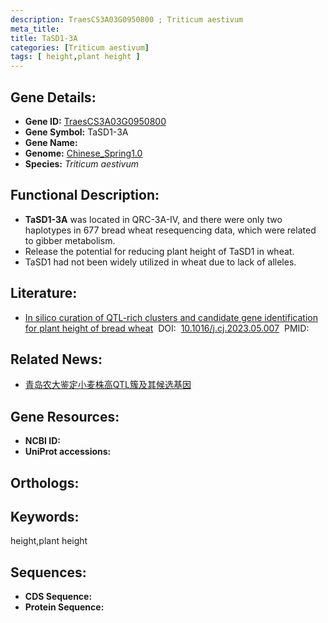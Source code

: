```yaml
---
description: TraesCS3A03G0950800 ; Triticum aestivum
meta_title:
title: TaSD1-3A
categories: [Triticum aestivum]
tags: [ height,plant height ]
---
```


## Gene Details:
- **Gene ID:**	[TraesCS3A03G0950800]()
- **Gene Symbol:** TaSD1-3A
- **Gene Name:** 
- **Genome:** [Chinese_Spring1.0]()
- **Species:** *Triticum aestivum*

## Functional Description:
   - **TaSD1-3A** was located in QRC-3A-IV, and there were only two haplotypes in 677 bread wheat resequencing data, which were related to gibber metabolism.
   - Release the potential for reducing plant height of TaSD1 in wheat.
   - TaSD1 had not been widely utilized in wheat due to lack of alleles.

## Literature:
   - [In silico curation of QTL-rich clusters and candidate gene identification for plant height of bread wheat]( https://www.sciencedirect.com/science/article/pii/S2214514123000818)&nbsp;&nbsp;DOI:&nbsp;&nbsp;[10.1016/j.cj.2023.05.007](https://www.sciencedirect.com/science/article/pii/S2214514123000818)&nbsp;&nbsp;PMID:&nbsp;&nbsp;[](https://pubmed.ncbi.nlm.nih.gov//)

## Related News:
   - [青岛农大鉴定小麦株高QTL簇及其候选基因](https://mp.weixin.qq.com/s?__biz=MzIyOTY2NDYyNQ==&mid=2247576896&idx=6&sn=ef38ccafece8d11a02f7fb8cb34bca7b&chksm=e968c6f5255c1de3d0f5423279a6ed93bc9cc13115745bd8eaac9438f3decf3ebf4c773ee788&scene=27#wechat_redirect)

## Gene Resources:
- **NCBI ID:** [](https://www.ncbi.nlm.nih.gov/gene/?term=)
- **UniProt accessions:** [](https://www.uniprot.org/uniprotkb//entry)

## Orthologs:

## Keywords:
height,plant height

## Sequences:
- **CDS Sequence:**
- **Protein Sequence:**
